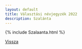 ```yaml
---
layout: default
title: Választási névjegyzék 2022
description: Szalánta
---
```


{% include Szalaanta.html %}

[Vissza](./)